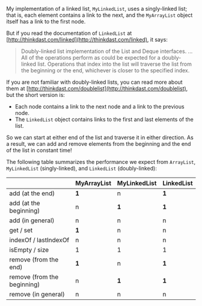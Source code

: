 My implementation of a linked list, `MyLinkedList`, uses a singly-linked list; that is, each element contains a link to the next, and the `MyArrayList` object itself has a link to the first node.


But if you read the documentation of `LinkedList` at [http://thinkdast.com/linked](http://thinkdast.com/linked), it says:



> Doubly-linked list implementation of the List and Deque
> interfaces. ... All of the operations perform as
> could be expected for a doubly-linked list. Operations that
> index into the list will traverse the list from the beginning or the
> end, whichever is closer to the specified index.


If you are not familiar with doubly-linked lists, you can read more about them at [http://thinkdast.com/doublelist](http://thinkdast.com/doublelist), but the short version is:



*  Each node contains a link to the next node and a link to the previous node.
*  The `LinkedList` object contains links to the first and last elements of the list. 

So we can start at either end of the list and traverse it in either direction. As a result, we can add and remove elements from the beginning and the end of the list in constant time!


The following table summarizes the performance we expect from `ArrayList`, `MyLinkedList` (singly-linked), and `LinkedList` (doubly-linked):

||MyArrayList|MyLinkedList|LinkedList|
|-|-|-|-|
|add (at the end)|**1**|n|**1**|
|add (at the beginning)|n|**1**|**1**|
|add (in general)|n|n|n|
|get / set|**1**|n|n|
|indexOf / lastIndexOf|n|n|n|
|isEmpty / size|1|1|1|
|remove (from the end)|**1**|n|**1**|
|remove (from the beginning)|n|**1**|**1**|
|remove (in general)|n|n|n|